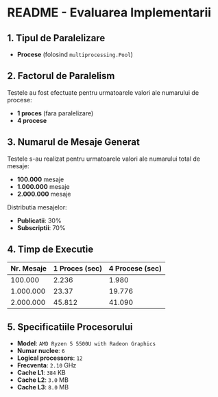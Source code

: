 # README - Evaluarea Implementarii

## 1. Tipul de Paralelizare
- **Procese** (folosind `multiprocessing.Pool`)

## 2. Factorul de Paralelism
Testele au fost efectuate pentru urmatoarele valori ale numarului de procese:
- **1 proces** (fara paralelizare)
- **4 procese**

## 3. Numarul de Mesaje Generat
Testele s-au realizat pentru urmatoarele valori ale numarului total de mesaje:
- **100.000** mesaje
- **1.000.000** mesaje
- **2.000.000** mesaje

Distributia mesajelor:
- **Publicatii**: 30%
- **Subscriptii**: 70%

## 4. Timp de Executie

| Nr. Mesaje | 1 Proces (sec) | 4 Procese (sec) |
|------------|----------|-----------------|
| 100.000    | 2.236    | 1.980           | 
| 1.000.000  | 23.37    | 19.776          |
| 2.000.000  | 45.812   | 41.090          |

## 5. Specificatiile Procesorului

- **Model**: `AMD Ryzen 5 5500U with Radeon Graphics`
- **Numar nuclee**: `6`
- **Logical processors**: `12`
- **Frecventa**: `2.10` GHz
- **Cache L1**: `384` KB
- **Cache L2**: `3.0` MB
- **Cache L3**: `8.0` MB

